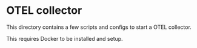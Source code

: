 # OTEL collector

This directory contains a few scripts and configs to start a OTEL collector.

This requires Docker to be installed and setup.
